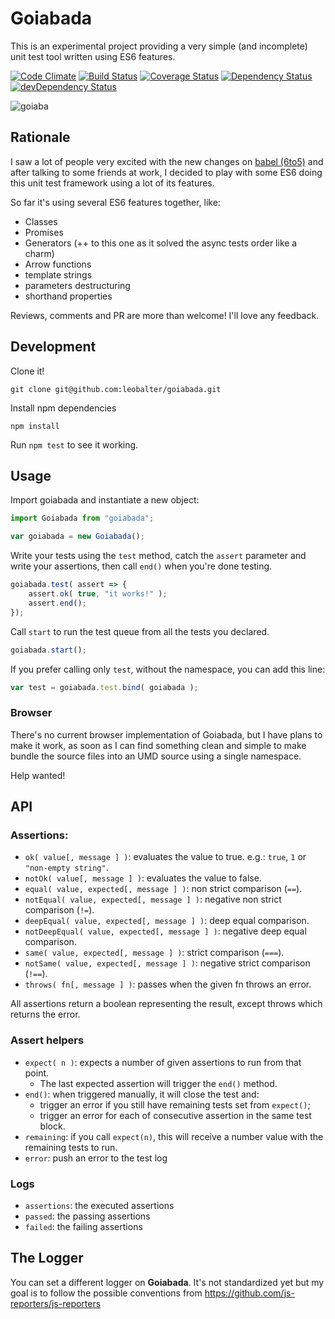 # Goiabada

This is an experimental project providing a very simple (and incomplete) unit test tool written using ES6 features.

[![Code Climate](https://codeclimate.com/github/leobalter/goiabada/badges/gpa.svg)](https://codeclimate.com/github/leobalter/goiabada)
[![Build Status](https://travis-ci.org/leobalter/goiabada.svg?branch=master)](https://travis-ci.org/leobalter/goiabada)
[![Coverage Status](https://coveralls.io/repos/leobalter/goiabada/badge.svg)](https://coveralls.io/r/leobalter/goiabada)
[![Dependency Status](https://david-dm.org/leobalter/goiabada.svg)](https://david-dm.org/leobalter/goiabada)
[![devDependency Status](https://david-dm.org/leobalter/goiabada/dev-status.svg)](https://david-dm.org/leobalter/goiabada#info=devDependencies)

![goiaba](https://cloud.githubusercontent.com/assets/301201/6330134/e3237ddc-bb43-11e4-89c1-169637aa7108.jpg)

## Rationale

I saw a lot of people very excited with the new changes on [babel (6to5)](https://babeljs.io/) and after talking to some friends at work, I decided to play with some ES6 doing this unit test framework using a lot of its features.

So far it's using several ES6 features together, like:

- Classes
- Promises
- Generators (++ to this one as it solved the async tests order like a charm)
- Arrow functions
- template strings
- parameters destructuring
- shorthand properties

Reviews, comments and PR are more than welcome! I'll love any feedback.

## Development

Clone it!

```
git clone git@github.com:leobalter/goiabada.git
```

Install npm dependencies

```
npm install
```

Run `npm test` to see it working.

## Usage

Import goiabada and instantiate a new object:

```js
import Goiabada from "goiabada";

var goiabada = new Goiabada();
```

Write your tests using the `test` method, catch the `assert` parameter and write your assertions, then call `end()` when you're done testing.

```js
goiabada.test( assert => {
    assert.ok( true, "it works!" );
    assert.end();
});
```

Call `start` to run the test queue from all the tests you declared.

```js
goiabada.start();
```

If you prefer calling only `test`, without the namespace, you can add this line:

```js
var test = goiabada.test.bind( goiabada );
```

### Browser

There's no current browser implementation of Goiabada, but I have plans to make it work, as soon as I can find something clean and simple to make bundle the source files into an UMD source using a single namespace.

Help wanted!

## API

### Assertions:

- `ok( value[, message ] )`: evaluates the value to true. e.g.: `true`, `1` or `"non-empty string"`.
- `notOk( value[, message ] )`: evaluates the value to false.
- `equal( value, expected[, message ] )`: non strict comparison (`==`).
- `notEqual( value, expected[, message ] )`: negative non strict comparison (`!=`).
- `deepEqual( value, expected[, message ] )`: deep equal comparison.
- `notDeepEqual( value, expected[, message ] )`: negative deep equal comparison.
- `same( value, expected[, message ] )`: strict comparison (`===`).
- `notSame( value, expected[, message ] )`: negative strict comparison (`!==`).
- `throws( fn[, message ] )`: passes when the given fn throws an error.

All assertions return a boolean representing the result, except throws which returns the error.

### Assert helpers

- `expect( n )`: expects a number of given assertions to run from that point.
  - The last expected assertion will trigger the `end()` method.
- `end()`: when triggered manually, it will close the test and:
  - trigger an error if you still have remaining tests set from `expect()`;
  - trigger an error for each of consecutive assertion in the same test block.
- `remaining`: if you call `expect(n)`, this will receive a number value with the remaining tests to run.
- `error`: push an error to the test log

### Logs

- `assertions`: the executed assertions
- `passed`: the passing assertions
- `failed`: the failing assertions

## The Logger

You can set a different logger on **Goiabada**. It's not standardized yet but my goal is to follow the possible conventions from https://github.com/js-reporters/js-reporters
